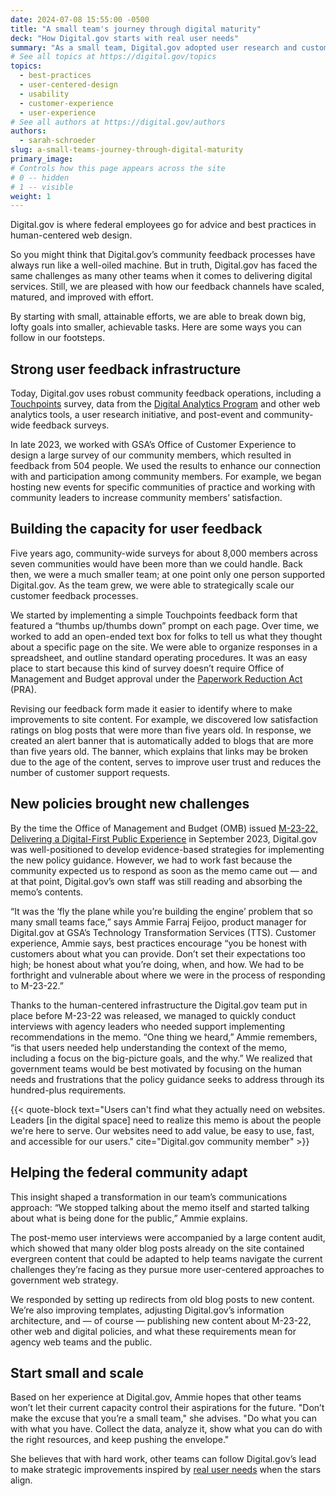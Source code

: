 ```yaml
---
date: 2024-07-08 15:55:00 -0500
title: "A small team's journey through digital maturity"
deck: "How Digital.gov starts with real user needs"
summary: "As a small team, Digital.gov adopted user research and customer experience early. That foundation helps develop evidence-based strategies for today."
# See all topics at https://digital.gov/topics
topics:
  - best-practices
  - user-centered-design
  - usability
  - customer-experience
  - user-experience
# See all authors at https://digital.gov/authors
authors:
  - sarah-schroeder
slug: a-small-teams-journey-through-digital-maturity
primary_image:
# Controls how this page appears across the site
# 0 -- hidden
# 1 -- visible
weight: 1
---
```


Digital.gov is where federal employees go for advice and best practices in human-centered web design.

So you might think that Digital.gov’s community feedback processes have always run like a well-oiled machine. But in truth, Digital.gov has faced the same challenges as many other teams when it comes to delivering digital services. Still, we are pleased with how our feedback channels have scaled, matured, and improved with effort.

By starting with small, attainable efforts, we are able to break down big, lofty goals into smaller, achievable tasks. Here are some ways you can follow in our footsteps.

## Strong user feedback infrastructure

Today, Digital.gov uses robust community feedback operations, including a [Touchpoints](https://touchpoints.digital.gov/) survey, data from the [Digital Analytics Program](https://digital.gov/guides/dap/) and other web analytics tools, a user research initiative, and post-event and community-wide feedback surveys.

In late 2023, we worked with GSA’s Office of Customer Experience to design a large survey of our community members, which resulted in feedback from 504 people. We used the results to enhance our connection with and participation among community members. For example, we began hosting new events for specific communities of practice and working with community leaders to increase community members’ satisfaction.

## Building the capacity for user feedback

Five years ago, community-wide surveys for about 8,000 members across seven communities would have been more than we could handle. Back then, we were a much smaller team; at one point only one person supported Digital.gov. As the team grew, we were able to strategically scale our customer feedback processes.

We started by implementing a simple Touchpoints feedback form that featured a “thumbs up/thumbs down” prompt on each page. Over time, we worked to add an open-ended text box for folks to tell us what they thought about a specific page on the site. We were able to organize responses in a spreadsheet, and outline standard operating procedures. It was an easy place to start because this kind of survey doesn’t require Office of Management and Budget approval under the [Paperwork Reduction Act](https://pra.digital.gov/) (PRA).

Revising our feedback form made it easier to identify where to make improvements to site content. For example, we discovered low satisfaction ratings on blog posts that were more than five years old. In response, we created an alert banner that is automatically added to blogs that are more than five years old. The banner, which explains that links may be broken due to the age of the content, serves to improve user trust and reduces the number of customer support requests.

## New policies brought new challenges

By the time the Office of Management and Budget (OMB) issued [M-23-22, Delivering a Digital-First Public Experience](https://digital.gov/resources/delivering-digital-first-public-experience/) in September 2023, Digital.gov was well-positioned to develop evidence-based strategies for implementing the new policy guidance. However, we had to work fast because the community expected us to respond as soon as the memo came out — and at that point, Digital.gov’s own staff was still reading and absorbing the memo’s contents.

“It was the ‘fly the plane while you’re building the engine’ problem that so many small teams face,” says Ammie Farraj Feijoo, product manager for Digital.gov at GSA’s Technology Transformation Services (TTS). Customer experience, Ammie says, best practices encourage “you be honest with customers about what you can provide. Don’t set their expectations too high; be honest about what you’re doing, when, and how. We had to be forthright and vulnerable about where we were in the process of responding to M-23-22.”

Thanks to the human-centered infrastructure the Digital.gov team put in place before M-23-22 was released, we managed to quickly conduct interviews with agency leaders who needed support implementing recommendations in the memo. “One thing we heard,” Ammie remembers, “is that users needed help understanding the context of the memo, including a focus on the big-picture goals, and the why.” We realized that government teams would be best motivated by focusing on the human needs and frustrations that the policy guidance seeks to address through its hundred-plus requirements.

{{< quote-block text="Users can't find what they actually need on websites. Leaders \[in the digital space] need to realize this memo is about the people we're here to serve. Our websites need to add value, be easy to use, fast, and accessible for our users." cite="Digital.gov community member" >}}

## Helping the federal community adapt

This insight shaped a transformation in our team’s communications approach: “We stopped talking about the memo itself and started talking about what is being done for the public,” Ammie explains.

The post-memo user interviews were accompanied by a large content audit, which showed that many older blog posts already on the site contained evergreen content that could be adapted to help teams navigate the current challenges they’re facing as they pursue more user-centered approaches to government web strategy.

We responded by setting up redirects from old blog posts to new content. We’re also improving templates, adjusting Digital.gov’s information architecture, and — of course — publishing new content about M-23-22, other web and digital policies, and what these requirements mean for agency web teams and the public.

## Start small and scale

Based on her experience at Digital.gov, Ammie hopes that other teams won’t let their current capacity control their aspirations for the future. "Don’t make the excuse that you’re a small team," she advises. "Do what you can with what you have. Collect the data, analyze it, show what you can do with the right resources, and keep pushing the envelope."

She believes that with hard work, other teams can follow Digital.gov’s lead to make strategic improvements inspired by [real user needs](https://designsystem.digital.gov/design-principles/#start-with-real-user-needs) when the stars align.
